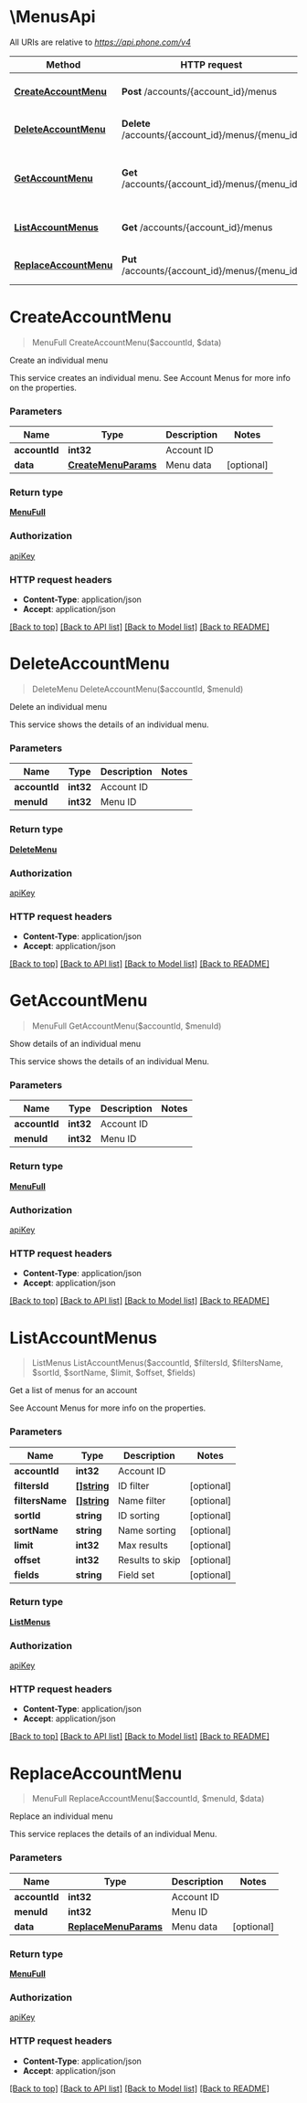 # \MenusApi

All URIs are relative to *https://api.phone.com/v4*

Method | HTTP request | Description
------------- | ------------- | -------------
[**CreateAccountMenu**](MenusApi.md#CreateAccountMenu) | **Post** /accounts/{account_id}/menus | Create an individual menu
[**DeleteAccountMenu**](MenusApi.md#DeleteAccountMenu) | **Delete** /accounts/{account_id}/menus/{menu_id} | Delete an individual menu
[**GetAccountMenu**](MenusApi.md#GetAccountMenu) | **Get** /accounts/{account_id}/menus/{menu_id} | Show details of an individual menu
[**ListAccountMenus**](MenusApi.md#ListAccountMenus) | **Get** /accounts/{account_id}/menus | Get a list of menus for an account
[**ReplaceAccountMenu**](MenusApi.md#ReplaceAccountMenu) | **Put** /accounts/{account_id}/menus/{menu_id} | Replace an individual menu


# **CreateAccountMenu**
> MenuFull CreateAccountMenu($accountId, $data)

Create an individual menu

This service creates an individual menu. See Account Menus for more info on the properties.


### Parameters

Name | Type | Description  | Notes
------------- | ------------- | ------------- | -------------
 **accountId** | **int32**| Account ID | 
 **data** | [**CreateMenuParams**](CreateMenuParams.md)| Menu data | [optional] 

### Return type

[**MenuFull**](MenuFull.md)

### Authorization

[apiKey](../README.md#apiKey)

### HTTP request headers

 - **Content-Type**: application/json
 - **Accept**: application/json

[[Back to top]](#) [[Back to API list]](../README.md#documentation-for-api-endpoints) [[Back to Model list]](../README.md#documentation-for-models) [[Back to README]](../README.md)

# **DeleteAccountMenu**
> DeleteMenu DeleteAccountMenu($accountId, $menuId)

Delete an individual menu

This service shows the details of an individual menu.


### Parameters

Name | Type | Description  | Notes
------------- | ------------- | ------------- | -------------
 **accountId** | **int32**| Account ID | 
 **menuId** | **int32**| Menu ID | 

### Return type

[**DeleteMenu**](DeleteMenu.md)

### Authorization

[apiKey](../README.md#apiKey)

### HTTP request headers

 - **Content-Type**: application/json
 - **Accept**: application/json

[[Back to top]](#) [[Back to API list]](../README.md#documentation-for-api-endpoints) [[Back to Model list]](../README.md#documentation-for-models) [[Back to README]](../README.md)

# **GetAccountMenu**
> MenuFull GetAccountMenu($accountId, $menuId)

Show details of an individual menu

This service shows the details of an individual Menu.


### Parameters

Name | Type | Description  | Notes
------------- | ------------- | ------------- | -------------
 **accountId** | **int32**| Account ID | 
 **menuId** | **int32**| Menu ID | 

### Return type

[**MenuFull**](MenuFull.md)

### Authorization

[apiKey](../README.md#apiKey)

### HTTP request headers

 - **Content-Type**: application/json
 - **Accept**: application/json

[[Back to top]](#) [[Back to API list]](../README.md#documentation-for-api-endpoints) [[Back to Model list]](../README.md#documentation-for-models) [[Back to README]](../README.md)

# **ListAccountMenus**
> ListMenus ListAccountMenus($accountId, $filtersId, $filtersName, $sortId, $sortName, $limit, $offset, $fields)

Get a list of menus for an account

See Account Menus for more info on the properties.


### Parameters

Name | Type | Description  | Notes
------------- | ------------- | ------------- | -------------
 **accountId** | **int32**| Account ID | 
 **filtersId** | [**[]string**](string.md)| ID filter | [optional] 
 **filtersName** | [**[]string**](string.md)| Name filter | [optional] 
 **sortId** | **string**| ID sorting | [optional] 
 **sortName** | **string**| Name sorting | [optional] 
 **limit** | **int32**| Max results | [optional] 
 **offset** | **int32**| Results to skip | [optional] 
 **fields** | **string**| Field set | [optional] 

### Return type

[**ListMenus**](ListMenus.md)

### Authorization

[apiKey](../README.md#apiKey)

### HTTP request headers

 - **Content-Type**: application/json
 - **Accept**: application/json

[[Back to top]](#) [[Back to API list]](../README.md#documentation-for-api-endpoints) [[Back to Model list]](../README.md#documentation-for-models) [[Back to README]](../README.md)

# **ReplaceAccountMenu**
> MenuFull ReplaceAccountMenu($accountId, $menuId, $data)

Replace an individual menu

This service replaces the details of an individual Menu.


### Parameters

Name | Type | Description  | Notes
------------- | ------------- | ------------- | -------------
 **accountId** | **int32**| Account ID | 
 **menuId** | **int32**| Menu ID | 
 **data** | [**ReplaceMenuParams**](ReplaceMenuParams.md)| Menu data | [optional] 

### Return type

[**MenuFull**](MenuFull.md)

### Authorization

[apiKey](../README.md#apiKey)

### HTTP request headers

 - **Content-Type**: application/json
 - **Accept**: application/json

[[Back to top]](#) [[Back to API list]](../README.md#documentation-for-api-endpoints) [[Back to Model list]](../README.md#documentation-for-models) [[Back to README]](../README.md)

